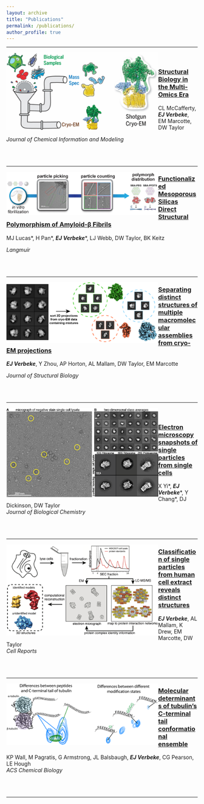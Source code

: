 ```yaml
---
layout: archive
title: "Publications"
permalink: /publications/
author_profile: true
---
```


------


<img src="../images/JCIM_2020_abstract.jpeg" align=left width="400"/>  

<br/>

### [Structural Biology in the Multi-Omics Era](https://pubs.acs.org/doi/abs/10.1021/acs.jcim.9b01164)  
CL McCafferty, ***EJ Verbeke***, EM Marcotte, DW Taylor  

*Journal of Chemical Information and Modeling*

<br clear="left"/><br/>


------


<img src="../images/Langmuir_2020_abstract.gif" align=left width="400"/>  


### [Functionalized Mesoporous Silicas Direct Structural Polymorphism of Amyloid-β Fibrils](https://pubs.acs.org/doi/abs/10.1021/acs.langmuir.0c00827)  
MJ Lucas\*, H Pan\*, ***EJ Verbeke****, LJ Webb, DW Taylor, BK Keitz  

*Langmuir*

<br clear="left"/><br/>


------


<img src="../images/JSB_2020_abstract.png" align=left width="400"/>  

### [Separating distinct structures of multiple macromolecular assemblies from cryo-EM projections](https://doi.org/10.1016/j.jsb.2019.107416)  
***EJ Verbeke***, Y Zhou, AP Horton, AL Mallam, DW Taylor, EM Marcotte  

*Journal of Structural Biology*  

<br clear="left"/><br/>

 
------


<img src="../images/JBC_2019_fig2.png" align=left width="400"/>  

<br/>

### [Electron microscopy snapshots of single particles from single cells](https://www.jbc.org/content/294/5/1602.short)  
X Yi\*, ***EJ Verbeke****, Y Chang\*, DJ Dickinson, DW Taylor  
*Journal of Biological Chemistry*

<br clear="left"/><br/>


------


<img src="../images/CellRep_2018_Fig1.png" align=left width="400"/>  

### [Classification of single particles from human cell extract reveals distinct structures](https://doi.org/10.1016/j.celrep.2018.06.022)  
***EJ Verbeke***, AL Mallam, K Drew, EM Marcotte, DW Taylor  
*Cell Reports*  

<br clear="left"/><br/>


------


<img src="../images/ACS_2016_abstract.gif" align=left width="400"/>  

### [Molecular determinants of tubulin’s C-terminal tail conformational ensemble](https://doi.org/10.1021/acschembio.6b00507)  
KP Wall, M Pagratis, G Armstrong, JL Balsbaugh, ***EJ Verbeke***, CG Pearson, LE Hough  
*ACS Chemical Biology*  

<br clear="left"/><br/>


------
